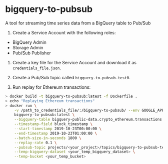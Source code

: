 # bigquery-to-pubsub

A tool for streaming time series data from a BigQuery table to Pub/Sub

1. Create a Service Account with the following roles:
- BigQuery Admin
- Storage Admin
- Pub/Sub Publisher 

1. Create a key file for the Service Account and download it as `credentials_file.json`.

1. Create a Pub/Sub topic called `bigquery-to-pubsub-test0`.
 
1. Run replay for Ethereum transactions:

```bash
> docker build -t bigquery-to-pubsub:latest -f Dockerfile .
> echo "Replaying Ethereum transactions"
> docker run \
    -v /path_to_credentials_file/:/bigquery-to-pubsub/ --env GOOGLE_APPLICATION_CREDENTIALS=/bigquery-to-pubsub/credentials_file.json \
    bigquery-to-pubsub:latest \
    --bigquery-table bigquery-public-data.crypto_ethereum.transactions \
    --timestamp-field block_timestamp \
    --start-timestamp 2019-10-23T00:00:00 \
    --end-timestamp 2019-10-23T01:00:00 \
    --batch-size-in-seconds 1800 \
    --replay-rate 0.1 \
    --pubsub-topic projects/<your_project>/topics/bigquery-to-pubsub-test0 \
    --temp-bigquery-dataset <your_temp_bigquery_dataset> \
    --temp-bucket <your_temp_bucket>
```
